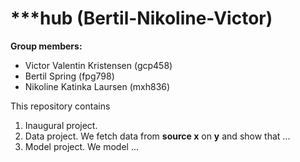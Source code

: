 # ***hub (Bertil-Nikoline-Victor)

**Group members:**
- Victor Valentin Kristensen (gcp458)
- Bertil Spring (fpg798)
- Nikoline Katinka Laursen (mxh836)

This repository contains  
1. Inaugural project. 
2. Data project. We fetch data from **source x** on **y** and show that ...
3. Model project. We model ...
